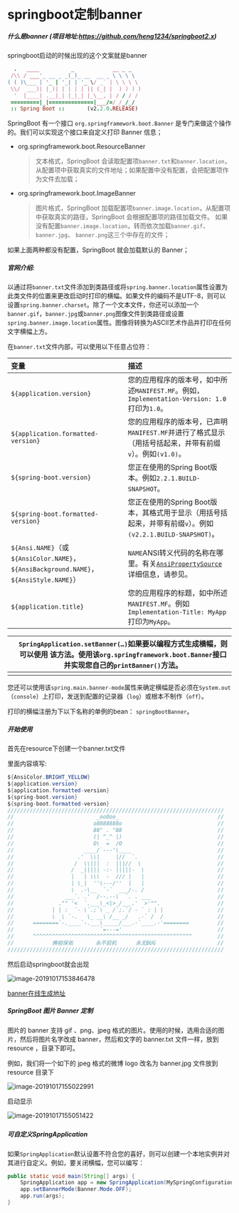 # springboot定制banner

##### 什么是banner (项目地址:https://github.com/heng1234/springboot2.x)

springboot启动的时候出现的这个文案就是banner

```ruby
  .   ____          _            __ _ _
 /\\ / ___'_ __ _ _(_)_ __  __ _ \ \ \ \
( ( )\___ | '_ | '_| | '_ \/ _` | \ \ \ \
 \\/  ___)| |_)| | | | | || (_| |  ) ) ) )
  '  |____| .__|_| |_|_| |_\__, | / / / /
 =========|_|==============|___/=/_/_/_/
 :: Spring Boot ::       (v2.2.0.RELEASE)
```

SpringBoot 有一个接口 `org.springframework.boot.Banner` 是专门来做这个操作的。我们可以实现这个接口来自定义打印 Banner 信息；

- org.springframework.boot.ResourceBanner

  > 文本格式，SpringBoot 会读取配置项`banner.txt`和`banner.location`，从配置项中获取真实的文件地址；如果配置中没有配置，会把配置项作为文件去加载；

- org.springframework.boot.ImageBanner

  > 图片格式，SpringBoot 加载配置项`banner.image.location`，从配置项中获取真实的路径，SpringBoot 会根据配置项的路径加载文件。
  > 如果没有配置`banner.image.location`，转而依次加载`banner.gif`、`banner.jpg`、 `banner.png`这三个中存在的文件；

如果上面两种都没有配置，SpringBoot 就会加载默认的 Banner；

##### 官网介绍:

以通过将`banner.txt`文件添加到类路径或将`spring.banner.location`属性设置为此类文件的位置来更改启动时打印的横幅。如果文件的编码不是UTF-8，则可以设置`spring.banner.charset`。除了一个文本文件，你还可以添加一个`banner.gif`，`banner.jpg`或`banner.png`图像文件到类路径或设置`spring.banner.image.location`属性。图像将转换为ASCII艺术作品并打印在任何文字横幅上方。

在`banner.txt`文件内部，可以使用以下任意占位符：

| 变量                                                         | 描述                                                         |
| :----------------------------------------------------------- | :----------------------------------------------------------- |
| `${application.version}`                                     | 您的应用程序的版本号，如中所述`MANIFEST.MF`。例如，`Implementation-Version: 1.0`打印为`1.0`。 |
| `${application.formatted-version}`                           | 您的应用程序的版本号，已声明`MANIFEST.MF`并进行了格式显示（用括号括起来，并带有前缀`v`）。例如`(v1.0)`。 |
| `${spring-boot.version}`                                     | 您正在使用的Spring Boot版本。例如`2.2.1.BUILD-SNAPSHOT`。    |
| `${spring-boot.formatted-version}`                           | 您正在使用的Spring Boot版本，其格式用于显示（用括号括起来，并带有前缀`v`）。例如`(v2.2.1.BUILD-SNAPSHOT)`。 |
| `${Ansi.NAME}`（或`${AnsiColor.NAME}`，`${AnsiBackground.NAME}`，`${AnsiStyle.NAME}`） | `NAME`ANSI转义代码的名称在哪里。有关[`AnsiPropertySource`](https://github.com/spring-projects/spring-boot/tree/master/spring-boot-project/spring-boot/src/main/java/org/springframework/boot/ansi/AnsiPropertySource.java)详细信息，请参见。 |
| `${application.title}`                                       | 您的应用程序的标题，如中所述`MANIFEST.MF`。例如`Implementation-Title: MyApp`打印为`MyApp`。 |

|      | `SpringApplication.setBanner(…)`如果要以编程方式生成横幅，则可以使用 该方法。使用该`org.springframework.boot.Banner`接口并实现您自己的`printBanner()`方法。 |
| ---- | ------------------------------------------------------------ |
|      |                                                              |

您还可以使用该`spring.main.banner-mode`属性来确定横幅是否必须在`System.out`（`console`）上打印，发送到配置的记录器（`log`）或根本不制作（`off`）。

打印的横幅注册为下以下名称的单例的bean： `springBootBanner`。

##### 开始使用

首先在resource下创建一个banner.txt文件

里面内容填写:

```java
${AnsiColor.BRIGHT_YELLOW}
${application.version}
${application.formatted-version}
${spring-boot.version}
${spring-boot.formatted-version}
////////////////////////////////////////////////////////////////////
//                          _ooOoo_                               //
//                         o8888888o                              //
//                         88" . "88                              //
//                         (| ^_^ |)                              //
//                         O\  =  /O                              //
//                      ____/`---'\____                           //
//                    .'  \\|     |//  `.                         //
//                   /  \\|||  :  |||//  \                        //
//                  /  _||||| -:- |||||-  \                       //
//                  |   | \\\  -  /// |   |                       //
//                  | \_|  ''\---/''  |   |                       //
//                  \  .-\__  `-`  ___/-. /                       //
//                ___`. .'  /--.--\  `. . ___                     //
//              ."" '<  `.___\_<|>_/___.'  >'"".                  //
//            | | :  `- \`.;`\ _ /`;.`/ - ` : | |                 //
//            \  \ `-.   \_ __\ /__ _/   .-` /  /                 //
//      ========`-.____`-.___\_____/___.-`____.-'========         //
//                           `=---='                              //
//      ^^^^^^^^^^^^^^^^^^^^^^^^^^^^^^^^^^^^^^^^^^^^^^^^^^        //
//            佛祖保佑       永不宕机      永无BUG                　　//
////////////////////////////////////////////////////////////////////
```

然后启动springboot就会出现

![image-20191017153846478](../banner.assets/image-20191017153846478.png)

[banner在线生成地址](http://patorjk.com/software/taag/#p=display&f=Graffiti&t=Type%20Something%20)



##### SpringBoot 图片 Banner 定制

图片的 banner 支持 gif 、png、jpeg 格式的图片。使用的时候，选用合适的图片，然后将图片名字改成 banner，然后和文字的 banner.txt 文件一样，放到 resource ，目录下即可。

例如，我们将一个如下的 jpeg 格式的微博 logo 改名为 banner.jpg 文件放到 resource 目录下

![image-20191017155022991](../banner.assets/image-20191017155022991.png)

启动显示



![image-20191017155051422](../banner.assets/image-20191017155051422.png)

##### 

##### 可自定义SpringApplication

如果`SpringApplication`默认设置不符合您的喜好，则可以创建一个本地实例并对其进行自定义。例如，要关闭横幅，您可以编写：

```java
public static void main(String[] args) {
    SpringApplication app = new SpringApplication(MySpringConfiguration.class);
    app.setBannerMode(Banner.Mode.OFF);
    app.run(args);
}
```